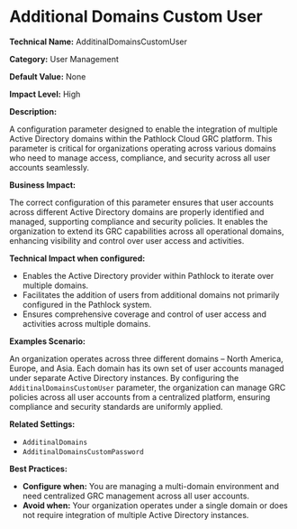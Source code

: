 # Additional Domains Custom User

**Technical Name:** AdditinalDomainsCustomUser

**Category:** User Management

**Default Value:** None

**Impact Level:** High

**Description:**

A configuration parameter designed to enable the integration of multiple Active Directory domains within the Pathlock Cloud GRC platform. This parameter is critical for organizations operating across various domains who need to manage access, compliance, and security across all user accounts seamlessly.

**Business Impact:**

The correct configuration of this parameter ensures that user accounts across different Active Directory domains are properly identified and managed, supporting compliance and security policies. It enables the organization to extend its GRC capabilities across all operational domains, enhancing visibility and control over user access and activities.

**Technical Impact when configured:**

- Enables the Active Directory provider within Pathlock to iterate over multiple domains.
- Facilitates the addition of users from additional domains not primarily configured in the Pathlock system.
- Ensures comprehensive coverage and control of user access and activities across multiple domains.

**Examples Scenario:**

An organization operates across three different domains – North America, Europe, and Asia. Each domain has its own set of user accounts managed under separate Active Directory instances. By configuring the `AdditinalDomainsCustomUser` parameter, the organization can manage GRC policies across all user accounts from a centralized platform, ensuring compliance and security standards are uniformly applied.

**Related Settings:**

- `AdditinalDomains`
- `AdditinalDomainsCustomPassword`

**Best Practices:** 

- **Configure when:** You are managing a multi-domain environment and need centralized GRC management across all user accounts.
- **Avoid when:** Your organization operates under a single domain or does not require integration of multiple Active Directory instances.